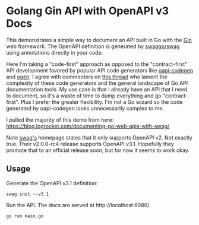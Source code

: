 # Golang Gin API with OpenAPI v3 Docs

This demonstrates a simple way to document an API built in Go with the [Gin](https://github.com/gin-gonic/gin) web framework. The OpenAPI definition is generated by [swaggo/swag](https://github.com/swaggo/swag/tree/v2) using annotations directly in your code.

Here I'm taking a "code-first" approach as opposed to the "contract-first" API development favored by popular API code generators like [oapi-codegen](https://github.com/oapi-codegen/oapi-codegen/) and [ogen](https://github.com/ogen-go/ogen). I agree with commenters on [this thread](https://www.reddit.com/r/golang/comments/1gmhz08/confused_by_the_openapi_options_for_go/) who lament the complexity of these code generators and the general landscape of Go API documentation tools. My use case is that I already have an API that I need to document, so it's a waste of time to dump everything and go "contract-first". Plus I prefer the greater flexibility. I'm not a Go wizard so the code generated by oapi-codegen looks unnecessarily complex to me.

I pulled the majority of this demo from here: https://blog.logrocket.com/documenting-go-web-apis-with-swag/

Note [swag's](https://github.com/swaggo/swag) homepage states that it only supports OpenAPI v2. Not exactly true. Their v2.0.0-rc4 release supports OpenAPI v3.1. Hopefully they promote that to an official release soon, but for now it seems to work okay.

## Usage

Generate the OpenAPI v3.1 definition:
```
swag init --v3.1
```

Run the API. The docs are served at http://localhost:8080/
```
go run main.go
```
